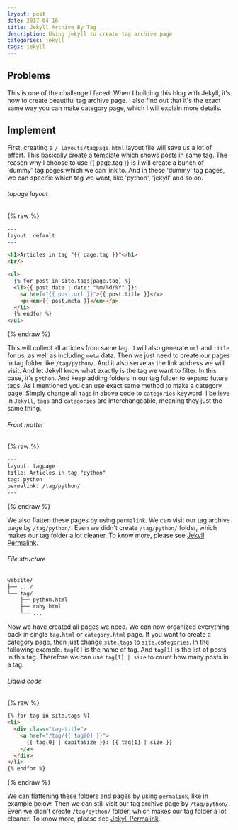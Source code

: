 ```yaml
---
layout: post
date: 2017-04-16
title: Jekyll Archive By Tag
description: Using jekyll to create tag archive page
categories: jekyll
tags: jekyll
---
```


## Problems

This is one of the challenge I faced. When I building this blog with Jekyll, it's how to create beautiful tag archive page. I also find out that it's the exact same way you can make category page, which I will explain more details.

## Implement

First, creating a `/_layouts/tagpage.html` layout file will save us a lot of effort. This basically create a template which shows posts in same tag. The reason why I choose to use {{ page.tag }} is I will create a bunch of 'dummy' tag pages which we can link to. And in these 'dummy' tag pages, we can specific which tag we want, like 'python', 'jekyll' and so on.

###### tapage layout

{% raw %}
```html
---
layout: default
---

<h1>Articles in tag "{{ page.tag }}"</h1>
<br/>

<ul>
  {% for post in site.tags[page.tag] %}
  <li>{{ post.date | date: "%m/%d/%Y" }}:
    <a href="{{ post.url }}">{{ post.title }}</a>
    <p><em>{{ post.meta }}</em></p>
  </li>
  {% endfor %}
</ul>
```
{% endraw %}

This will collect all articles from same tag. It will also generate `url` and `title` for us, as well as including `meta` data. Then we just need to create our pages in tag folder like `/tag/python/`. And it also serve as the link address we will visit. And let Jekyll know what exactly is the tag we want to filter. In this case, it's `python`. And keep adding folders in our tag folder to expand future tags. As I mentioned you can use exact same method to make a category page. Simply change all `tags` in above code to `categories` keyword. I believe in `Jekyll`, `tags` and `categories` are interchangeable, meaning they just the same thing.

###### Front matter
{% raw %}
```html
---
layout: tagpage
title: Articles in tag "python"
tag: python
permalink: /tag/python/
---
```
{% endraw %}

We also flatten these pages by using `permalink`. We can visit our tag archive page by `/tag/python/`. Even we didn't create `/tag/python/` folder, which makes our tag folder a lot cleaner. To know more, please see [Jekyll Permalink](https://jekyllrb.com/docs/permalinks/).

###### File structure
```html
website/
├── .../
└── tag/
    ├── python.html
    ├── ruby.html
    └── ...
```

Now we have created all pages we need. We can now organized everything back in single `tag.html` or `category.html` page. If you want to create a category page, then just change `site.tags` to `site.categories`. In the following example. `tag[0]` is the name of tag. And `tag[1]` is the list of posts in this tag. Therefore we can use `tag[1] | size` to count how many posts in a tag.

###### Liquid code

{% raw %}
```html
{% for tag in site.tags %}
<li>
  <div class="tag-title">
    <a href="/tag/{{ tag[0] }}">
      {{ tag[0] | capitalize }}: {{ tag[1] | size }}
    </a>
  </div>
</li>
{% endfor %}
```
{% endraw %}

We can flattening these folders and pages by using `permalink`, like in example below. Then we can still visit our tag archive page by `/tag/python/`. Even we didn't create `/tag/python/` folder, which makes our tag folder a lot cleaner. To know more, please see [Jekyll Permalink](https://jekyllrb.com/docs/permalinks/).
